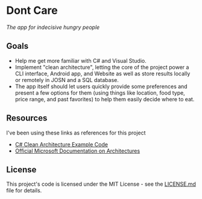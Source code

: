 # Dont Care

_The app for indecisive hungry people_

## Goals

- Help me get more familiar with C# and Visual Studio.
- Implement "clean architecture", letting the core of the project power a CLI interface, Android app, and Website as well as store results locally or remotely in JOSN and a SQL database.
- The app itself should let users quickly provide some preferences and present a few options for them (using things like location, food type, price range, and past favorites) to help them easily decide where to eat.

<!-- ## Getting Started

### Installation

### Running -->

## Resources

I've been using these links as references for this project

- [C# Clean Architecture Example Code](https://github.com/ardalis/CleanArchitecture)
- [Official Microsoft Documentation on Architectures](https://docs.microsoft.com/en-us/dotnet/standard/modern-web-apps-azure-architecture/common-web-application-architectures#clean-architecture)

## License

This project's code is licensed under the MIT License - see the [LICENSE.md](LICENSE.md) file for details.
